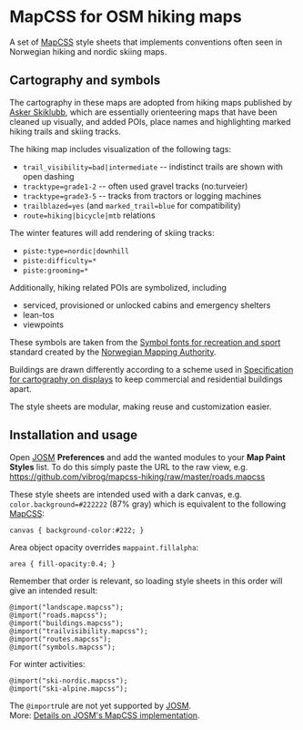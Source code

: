 
# MapCSS for OSM hiking maps

A set of [MapCSS][] style sheets that implements conventions often
seen in Norwegian hiking and nordic skiing maps.


## Cartography and symbols

The cartography in these maps are adopted from hiking maps published
by [Asker Skiklubb](http://asker-skiklubb.no/), which are essentially
orienteering maps that have been cleaned up visually, and added POIs,
place names and highlighting marked hiking trails and skiing tracks.

The hiking map includes visualization of the following tags:

- `trail_visibility=bad|intermediate` -- indistinct trails are shown with open dashing
- `tracktype=grade1-2` -- often used gravel tracks (no:turveier)
- `tracktype=grade3-5` -- tracks from tractors or logging machines
- `trailblazed=yes` (and `marked_trail=blue` for compatibility)
- `route=hiking|bicycle|mtb` relations

The winter features will add rendering of skiing tracks:

- `piste:type=nordic|downhill`
- `piste:difficulty=*`
- `piste:grooming=*`

Additionally, hiking related POIs are symbolized, including

- serviced, provisioned or unlocked cabins and emergency shelters
- lean-tos
- viewpoints

These symbols are taken from the
[Symbol fonts for recreation and sport][3] standard created by
the [Norwegian Mapping Authority](http://www.kartverket.no/).

Buildings are drawn differently according to a scheme used in
[Specification for cartography on displays][4] to keep commercial
and residential buildings apart.

The style sheets are modular, making reuse and customization easier.


## Installation and usage

Open [JOSM][] **Preferences** and add the wanted modules to
your **Map Paint Styles** list. To do this simply paste the URL
to the raw view, e.g.
<https://github.com/vibrog/mapcss-hiking/raw/master/roads.mapcss>

These style sheets are intended used with a dark canvas, e.g.
`color.background=#222222` (87% gray)
which is equivalent to the following [MapCSS][]:

    canvas { background-color:#222; }

Area object opacity overrides `mappaint.fillalpha`:

    area { fill-opacity:0.4; }

Remember that order is relevant,
so loading style sheets in this order will give an intended result:

    @import("landscape.mapcss");
    @import("roads.mapcss");
    @import("buildings.mapcss");
    @import("trailvisibility.mapcss");
    @import("routes.mapcss");
    @import("symbols.mapcss");

For winter activities:

    @import("ski-nordic.mapcss");
    @import("ski-alpine.mapcss");

The `@import`rule are not yet supported by [JOSM][].  
More: [Details on JOSM's MapCSS implementation][5].


[MapCSS]: http://wiki.openstreetmap.org/wiki/MapCSS
[JOSM]: http://josm.openstreetmap.de/
[3]: http://www.statkart.no/filestore/Standardisering/docs/symbol.pdf
  "Symbolfonter for friluftsliv og sport (1997). Statens kartverk Landkartdivisjonen, ISBN 82-90408-52-8"
[4]: http://www.statkart.no/Skjermkartografi.d25-SwJjM0n.ips
  "Spesifikasjon for skjermkartografi"
[5]: http://josm.openstreetmap.de/wiki/Help/Styles/MapCSSImplementation
